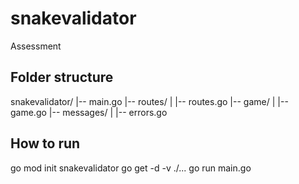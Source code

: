 # snakevalidator
Assessment

## Folder structure

snakevalidator/
|-- main.go
|-- routes/
|   |-- routes.go
|-- game/
|   |-- game.go
|-- messages/
|   |-- errors.go


## How to run

go mod init snakevalidator
go get -d -v ./...
go run main.go
